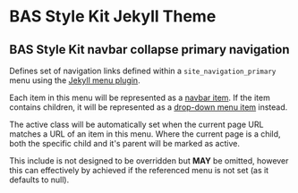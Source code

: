 # BAS Style Kit Jekyll Theme

## BAS Style Kit navbar collapse primary navigation

Defines set of navigation links defined within a `site_navigation_primary` menu using the 
[Jekyll menu plugin](https://github.com/forestryio/jekyll-menus).

Each item in this menu will be represented as a [navbar item](https://style-kit.web.bas.ac.uk/components/navbar/#item).
If the item contains children, it will be represented as a 
[drop-down menu item](https://style-kit.web.bas.ac.uk/components/navbar/#drop-down-menus) instead.

The active class will be automatically set when the current page URL matches a URL of an item in this menu. Where the 
current page is a child, both the specific child and it's parent will be marked as active.

This include is not designed to be overridden but **MAY** be omitted, however this can effectively by achieved if the
referenced menu is not set (as it defaults to null).
